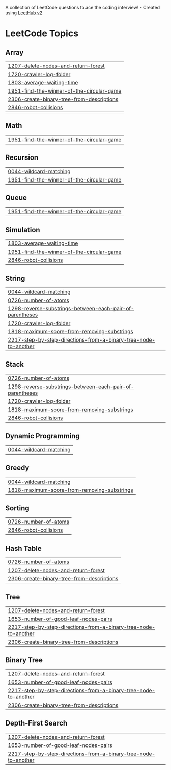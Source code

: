 A collection of LeetCode questions to ace the coding interview! - Created using [LeetHub v2](https://github.com/arunbhardwaj/LeetHub-2.0)
<!---LeetCode Topics Start-->
# LeetCode Topics
## Array
|  |
| ------- |
| [1207-delete-nodes-and-return-forest](https://github.com/Nishant-245/Leetcode/tree/master/1207-delete-nodes-and-return-forest) |
| [1720-crawler-log-folder](https://github.com/Nishant-245/Leetcode/tree/master/1720-crawler-log-folder) |
| [1803-average-waiting-time](https://github.com/Nishant-245/Leetcode/tree/master/1803-average-waiting-time) |
| [1951-find-the-winner-of-the-circular-game](https://github.com/Nishant-245/Leetcode/tree/master/1951-find-the-winner-of-the-circular-game) |
| [2306-create-binary-tree-from-descriptions](https://github.com/Nishant-245/Leetcode/tree/master/2306-create-binary-tree-from-descriptions) |
| [2846-robot-collisions](https://github.com/Nishant-245/Leetcode/tree/master/2846-robot-collisions) |
## Math
|  |
| ------- |
| [1951-find-the-winner-of-the-circular-game](https://github.com/Nishant-245/Leetcode/tree/master/1951-find-the-winner-of-the-circular-game) |
## Recursion
|  |
| ------- |
| [0044-wildcard-matching](https://github.com/Nishant-245/Leetcode/tree/master/0044-wildcard-matching) |
| [1951-find-the-winner-of-the-circular-game](https://github.com/Nishant-245/Leetcode/tree/master/1951-find-the-winner-of-the-circular-game) |
## Queue
|  |
| ------- |
| [1951-find-the-winner-of-the-circular-game](https://github.com/Nishant-245/Leetcode/tree/master/1951-find-the-winner-of-the-circular-game) |
## Simulation
|  |
| ------- |
| [1803-average-waiting-time](https://github.com/Nishant-245/Leetcode/tree/master/1803-average-waiting-time) |
| [1951-find-the-winner-of-the-circular-game](https://github.com/Nishant-245/Leetcode/tree/master/1951-find-the-winner-of-the-circular-game) |
| [2846-robot-collisions](https://github.com/Nishant-245/Leetcode/tree/master/2846-robot-collisions) |
## String
|  |
| ------- |
| [0044-wildcard-matching](https://github.com/Nishant-245/Leetcode/tree/master/0044-wildcard-matching) |
| [0726-number-of-atoms](https://github.com/Nishant-245/Leetcode/tree/master/0726-number-of-atoms) |
| [1298-reverse-substrings-between-each-pair-of-parentheses](https://github.com/Nishant-245/Leetcode/tree/master/1298-reverse-substrings-between-each-pair-of-parentheses) |
| [1720-crawler-log-folder](https://github.com/Nishant-245/Leetcode/tree/master/1720-crawler-log-folder) |
| [1818-maximum-score-from-removing-substrings](https://github.com/Nishant-245/Leetcode/tree/master/1818-maximum-score-from-removing-substrings) |
| [2217-step-by-step-directions-from-a-binary-tree-node-to-another](https://github.com/Nishant-245/Leetcode/tree/master/2217-step-by-step-directions-from-a-binary-tree-node-to-another) |
## Stack
|  |
| ------- |
| [0726-number-of-atoms](https://github.com/Nishant-245/Leetcode/tree/master/0726-number-of-atoms) |
| [1298-reverse-substrings-between-each-pair-of-parentheses](https://github.com/Nishant-245/Leetcode/tree/master/1298-reverse-substrings-between-each-pair-of-parentheses) |
| [1720-crawler-log-folder](https://github.com/Nishant-245/Leetcode/tree/master/1720-crawler-log-folder) |
| [1818-maximum-score-from-removing-substrings](https://github.com/Nishant-245/Leetcode/tree/master/1818-maximum-score-from-removing-substrings) |
| [2846-robot-collisions](https://github.com/Nishant-245/Leetcode/tree/master/2846-robot-collisions) |
## Dynamic Programming
|  |
| ------- |
| [0044-wildcard-matching](https://github.com/Nishant-245/Leetcode/tree/master/0044-wildcard-matching) |
## Greedy
|  |
| ------- |
| [0044-wildcard-matching](https://github.com/Nishant-245/Leetcode/tree/master/0044-wildcard-matching) |
| [1818-maximum-score-from-removing-substrings](https://github.com/Nishant-245/Leetcode/tree/master/1818-maximum-score-from-removing-substrings) |
## Sorting
|  |
| ------- |
| [0726-number-of-atoms](https://github.com/Nishant-245/Leetcode/tree/master/0726-number-of-atoms) |
| [2846-robot-collisions](https://github.com/Nishant-245/Leetcode/tree/master/2846-robot-collisions) |
## Hash Table
|  |
| ------- |
| [0726-number-of-atoms](https://github.com/Nishant-245/Leetcode/tree/master/0726-number-of-atoms) |
| [1207-delete-nodes-and-return-forest](https://github.com/Nishant-245/Leetcode/tree/master/1207-delete-nodes-and-return-forest) |
| [2306-create-binary-tree-from-descriptions](https://github.com/Nishant-245/Leetcode/tree/master/2306-create-binary-tree-from-descriptions) |
## Tree
|  |
| ------- |
| [1207-delete-nodes-and-return-forest](https://github.com/Nishant-245/Leetcode/tree/master/1207-delete-nodes-and-return-forest) |
| [1653-number-of-good-leaf-nodes-pairs](https://github.com/Nishant-245/Leetcode/tree/master/1653-number-of-good-leaf-nodes-pairs) |
| [2217-step-by-step-directions-from-a-binary-tree-node-to-another](https://github.com/Nishant-245/Leetcode/tree/master/2217-step-by-step-directions-from-a-binary-tree-node-to-another) |
| [2306-create-binary-tree-from-descriptions](https://github.com/Nishant-245/Leetcode/tree/master/2306-create-binary-tree-from-descriptions) |
## Binary Tree
|  |
| ------- |
| [1207-delete-nodes-and-return-forest](https://github.com/Nishant-245/Leetcode/tree/master/1207-delete-nodes-and-return-forest) |
| [1653-number-of-good-leaf-nodes-pairs](https://github.com/Nishant-245/Leetcode/tree/master/1653-number-of-good-leaf-nodes-pairs) |
| [2217-step-by-step-directions-from-a-binary-tree-node-to-another](https://github.com/Nishant-245/Leetcode/tree/master/2217-step-by-step-directions-from-a-binary-tree-node-to-another) |
| [2306-create-binary-tree-from-descriptions](https://github.com/Nishant-245/Leetcode/tree/master/2306-create-binary-tree-from-descriptions) |
## Depth-First Search
|  |
| ------- |
| [1207-delete-nodes-and-return-forest](https://github.com/Nishant-245/Leetcode/tree/master/1207-delete-nodes-and-return-forest) |
| [1653-number-of-good-leaf-nodes-pairs](https://github.com/Nishant-245/Leetcode/tree/master/1653-number-of-good-leaf-nodes-pairs) |
| [2217-step-by-step-directions-from-a-binary-tree-node-to-another](https://github.com/Nishant-245/Leetcode/tree/master/2217-step-by-step-directions-from-a-binary-tree-node-to-another) |
<!---LeetCode Topics End-->
